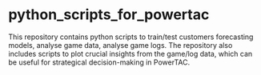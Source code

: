 # python_scripts_for_powertac
This repository contains python scripts to train/test customers forecasting models, analyse game data, analyse game logs. The repository also includes scripts to plot crucial insights from the game/log data, which can be useful for strategical decision-making in PowerTAC.
